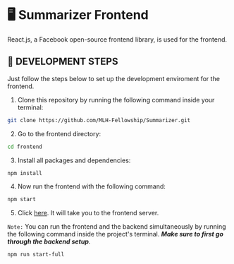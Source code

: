# 🖥  Summarizer Frontend

React.js, a Facebook open-source frontend library, is used for the frontend.

## 🚀 DEVELOPMENT STEPS

Just follow the steps below to set up the development enviroment for the frontend.

1. Clone this repository by running the following command inside your terminal:

```sh
git clone https://github.com/MLH-Fellowship/Summarizer.git
```

2. Go to the frontend directory:

```sh
cd frontend
```

3. Install all packages and dependencies:

```sh
npm install
```

4. Now run the frontend with the following command:

```sh
npm start
```

5. Click [here](https://localhost:3000). It will take you to the frontend server.

`Note:` You can run the frontend and the backend simultaneously by running the following command inside the project's terminal. ***Make sure to first go through the backend setup***.

```sh
npm run start-full
```
